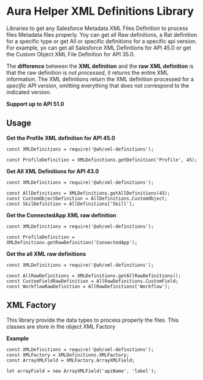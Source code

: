 # **Aura Helper XML Definitions Library**
Libraries to get any Salesforce Metadata XML Files Definition to process files Metadata files properly. Yoy can get all Raw definitions, a Rat definition for a specific type or get All or specific definitions for a specific api version. For example, yo can get all Salesforce XML Definitions for API 45.0 or get the Custom Object XML File Definition for API 35.0.

The **difference** between the **XML definition** and the **raw XML definition** is that the raw definition *is not processed*, it returns the entire XML information. The XML definitions return the XML definition processed for a *specific API version*, omitting everything that does not correspond to the indicated version.

**Support up to API 51.0**

## **Usage**

**Get the Profile XML definition for API 45.0**

    const XMLDefinitions = require('@ah/xml-definitions');

    const ProfileDefinition = XMLDefinitions.getDefinition('Profile', 45);

**Get All XML Definitions for API 43.0**

    const XMLDefinitions = require('@ah/xml-definitions');

    const AllDefinitions = XMLDefinitions.getAllDefinitions(43);
    const CustomObjectDefinition = AllDefinitions.CustomObject;
    const SkilDefinition = AllDefinitions['Skill'];

**Get the ConnectedApp XML raw definition**

    const XMLDefinitions = require('@ah/xml-definitions');

    const ProfileDefinition = XMLDefinitions.getRawDefinition('ConnectedApp');

**Get the all XML raw definitions**

    const XMLDefinitions = require('@ah/xml-definitions');

    const AllRawDefinitions = XMLDefinitions.getAllRawDefinitions();
    const CustomFieldRawDefinition = AllRawDefinitions.CustomField;
    const WorkflowRawDefinition = AllRawDefinitions['Workflow'];

## **XML Factory**

This library provide the data types to process properly the files. This classes are store in the object XML Factory

**Example**

    const XMLDefinitions = require('@ah/xml-definitions');
    const XMLFactory = XMLDefinitions.XMLFactory;
    const ArrayXMLField = XMLFactory.ArrayXMLField;

    let arrayField = new ArrayXMLField('apiName', 'label');

    

